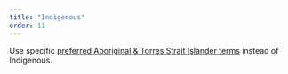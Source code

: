 ```yaml
---
title: "Indigenous"
order: 11
---
```


Use specific [preferred Aboriginal & Torres Strait Islander terms](/accessibility-inclusivity/#aboriginal-torres-strait-islander-peoples) instead of Indigenous.
